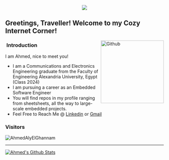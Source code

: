 <p align="center"><img src="https://i.imgur.com/A6bWGFl.gif"/></p>

<h2> Greetings, Traveller! Welcome to my Cozy Internet Corner!</h2>

<img width="200" align="right" alt="Github" src="https://user-images.githubusercontent.com/48678280/88862734-4903af80-d201-11ea-968b-9c939d88a37c.gif" />


<h3> &nbsp;Introduction</h3>

I am Ahmed, nice to meet you!

- I am a Communications and Electronics Engineering graduate from the Faculty of Engineering Alexandria University, Egypt (Class 2024)
- I am pursuing a career as an Embedded Software Engineer
- You will find repos in my profile ranging from sheetsheets, all the way to large-scale embedded projects.
- Feel Free to Reach Me @ [Linkedin]([https://www.linkedin.com/in/mahmoud-karem-zamel](https://www.linkedin.com/in/ahmedalyelghannam/)) or [Gmail](ahmedaly.g112@gmail.com)

### Visitors 

<p align="left"> <img src="https://komarev.com/ghpvc/?username=Mahmoud-Karem" alt="AhmedAlyElGhannam" /> </p>

---------------------------------------------------------------------------------------------------------------------------------------------------------------------------------
[![Ahmed's Github Stats](https://github-readme-stats.vercel.app/api?username=AhmedAlyElGhannam&show_icons=true&title_color=fff&icon_color=79ff97&text_color=9f9f9f&bg_color=151515)](https://github.com/AhmedAlyElGhannam/github-readme-stats)


